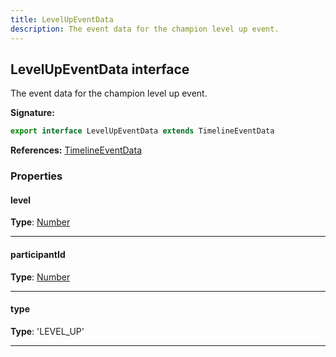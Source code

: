```yaml
---
title: LevelUpEventData
description: The event data for the champion level up event.
---
```


## LevelUpEventData interface

The event data for the champion level up event.

**Signature:**

```ts
export interface LevelUpEventData extends TimelineEventData 
```

**References:** [TimelineEventData](/api/timelineeventdata)

### Properties

#### level



**Type**: [Number](https://developer.mozilla.org/en-US/docs/Web/JavaScript/Reference/Global_Objects/Number)

---

#### participantId



**Type**: [Number](https://developer.mozilla.org/en-US/docs/Web/JavaScript/Reference/Global_Objects/Number)

---

#### type



**Type**: 'LEVEL_UP'

---

